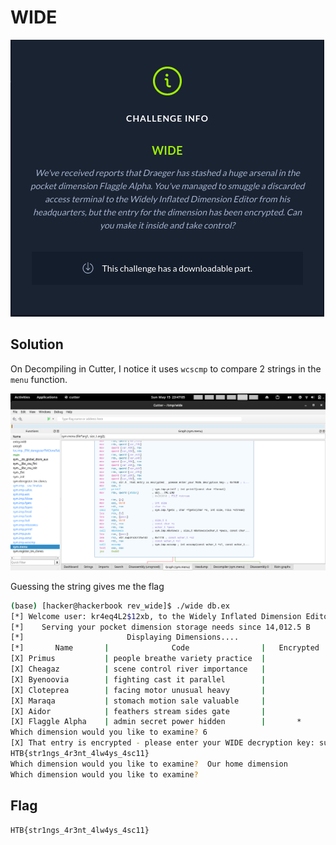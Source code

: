 # WIDE

![](Pasted%20image%2020220514221421.png)

## Solution

On Decompiling in Cutter, I notice it uses `wcscmp` to compare 2 strings in the `menu` function.

![](Pasted%20image%2020220515234726.png)

Guessing the string gives me the flag

```bash
(base) [hacker@hackerbook rev_wide]$ ./wide db.ex 
[*] Welcome user: kr4eq4L2$12xb, to the Widely Inflated Dimension Editor [*]
[*]    Serving your pocket dimension storage needs since 14,012.5 B      [*]
[*]                       Displaying Dimensions....                      [*]
[*]       Name       |              Code                |   Encrypted    [*]
[X] Primus           | people breathe variety practice  |                [*]
[X] Cheagaz          | scene control river importance   |                [*]
[X] Byenoovia        | fighting cast it parallel        |                [*]
[X] Cloteprea        | facing motor unusual heavy       |                [*]
[X] Maraqa           | stomach motion sale valuable     |                [*]
[X] Aidor            | feathers stream sides gate       |                [*]
[X] Flaggle Alpha    | admin secret power hidden        |       *        [*]
Which dimension would you like to examine? 6
[X] That entry is encrypted - please enter your WIDE decryption key: sup3rs3cr3tw1d3
HTB{str1ngs_4r3nt_4lw4ys_4sc11}
Which dimension would you like to examine?  Our home dimension
Which dimension would you like to examine? 
```


## Flag

`HTB{str1ngs_4r3nt_4lw4ys_4sc11}`